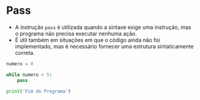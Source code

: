 # Pass


- A instrução ``pass`` é utilizada quando a sintaxe exige uma instrução, mas o programa não precisa executar nenhuma ação.
- É útil também em situações em que o código ainda não foi implementado, mas é necessário fornecer uma estrutura sintaticamente correta.

```python
numero = 0

while numero < 5:
    pass

print('Fim do Programa')
```